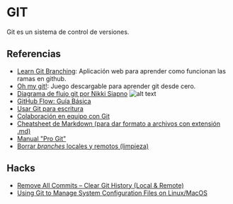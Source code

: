 # GIT

Git es un sistema de control de versiones.

## Referencias

- [Learn Git Branching](https://learngitbranching.js.org/): Aplicación web para aprender como funcionan las ramas en github.
- [Oh my git!](https://blinry.itch.io/oh-my-git): Juego descargable para aprender git desde cero.
- [Diagrama de flujo git por Nikki Siapno](https://twitter.com/NikkiSiapno/status/1593882400983072769?s=20&t=Q_Z1e7NYOrd8hzLS6WRlcQ)
![alt text](https://pbs.twimg.com/media/Fh6bl4DWIAAZxse?format=jpg&name=large)
- [GitHub Flow: Guía Básica](https://guides.github.com/introduction/flow/)
- [Usar Git para escritura](https://opensource.com/article/19/4/write-git)
- [Colaboración en equipo con Git](https://medium.com/anne-kerrs-blog/using-git-and-github-for-team-collaboration-e761e7c00281)
- [Cheatsheet de Markdown (para dar formato a archivos con extensión .md)](https://github.com/adam-p/markdown-here/wiki/Markdown-Cheatsheet)
- [Manual "Pro Git"](https://git-scm.com/book/en/v2)
- [Borrar *branches* locales y remotos (limpieza)](https://railsware.com/blog/git-housekeeping-tutorial-clean-up-outdated-branches-in-local-and-remote-repositories/)

## Hacks

- [Remove All Commits – Clear Git History (Local & Remote)](https://www.shellhacks.com/git-remove-all-commits-clear-git-history-local-remote/)
- [Using Git to Manage System Configuration Files on Linux/MacOS](https://www.wangzerui.com/2017/03/06/using-git-to-manage-system-configuration-files/)
